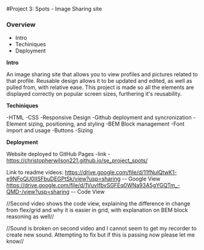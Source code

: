 #Project 3: Spots - Image Sharing site

### Overview

- Intro
- Techiniques
- Deployment

**Intro**

An image sharing site that allows you to view profiles and pictures related to that profile.
Reusable design allows it to be updated and edited, as well as pulled from, with relative ease.
This project is made so all the elements are displayed correctly on popular screen sizes, furthering it's reusability.

**Techiniques**

-HTML
-CSS
-Responsive Design
-Github deployment and syncronization
-Element sizing, positioning, and styling
-BEM Block management
-Font import and usage
-Buttons
-Sizing

**Deployment**

Website deployed to GitHub Pages
-link -
https://christopherwilson221.github.io/se_project_spots/


Link to readme videos: 
https://drive.google.com/file/d/11fNulQtwK1-e9NFoQU0IISFbuDEGPtSk/view?usp=sharing -- Google View
https://drive.google.com/file/d/1VuvIfbvSGFEq0WNa93A5gYGQTm_-QMD-/view?usp=sharing   -- Code View

//Second video shows the code view, explaining the difference in change from flex/grid and why it is easier in grid, with explanation on BEM block reasoning as well//

//Sound is broken on second video and I cannot seem to get my recorder to create new sound. Attempting to fix but if this is passing now please let me know//
